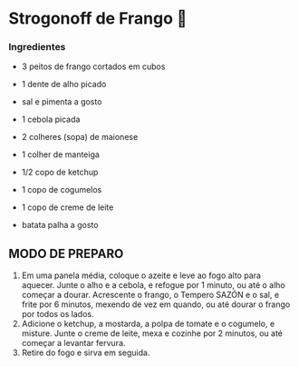 # Strogonoff de Frango :chicken:

### Ingredientes

- 3 peitos de frango cortados em cubos

- 1 dente de alho picado

- sal e pimenta a gosto

- 1 cebola picada

- 2 colheres (sopa) de maionese

- 1 colher de manteiga

- 1/2 copo de ketchup

- 1 copo de cogumelos

- 1 copo de creme de leite

- batata palha a gosto

  

## MODO DE PREPARO

1. Em uma panela média, coloque o azeite e leve ao fogo alto para aquecer. Junte o alho e a cebola, e refogue por 1 minuto, ou até o alho começar a dourar. Acrescente o frango, o Tempero SAZÓN e o sal, e frite por 6 minutos, mexendo de vez em quando, ou até dourar o frango por todos os lados.
2. Adicione o ketchup, a mostarda, a polpa de tomate e o cogumelo, e misture. Junte o creme de leite, mexa e cozinhe por 2 minutos, ou até começar a levantar fervura.
3. Retire do fogo e sirva em seguida.